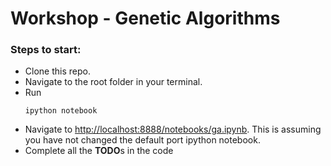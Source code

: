 # Workshop - Genetic Algorithms

### Steps to start:
* Clone this repo.
* Navigate to the root folder in your terminal.
* Run
  ```
  ipython notebook
  ```
* Navigate to [http://localhost:8888/notebooks/ga.ipynb](http://localhost:8888/notebooks/ga.ipynb). This is assuming you have not changed the default port ipython notebook.
* Complete all the **TODO**s in the code
